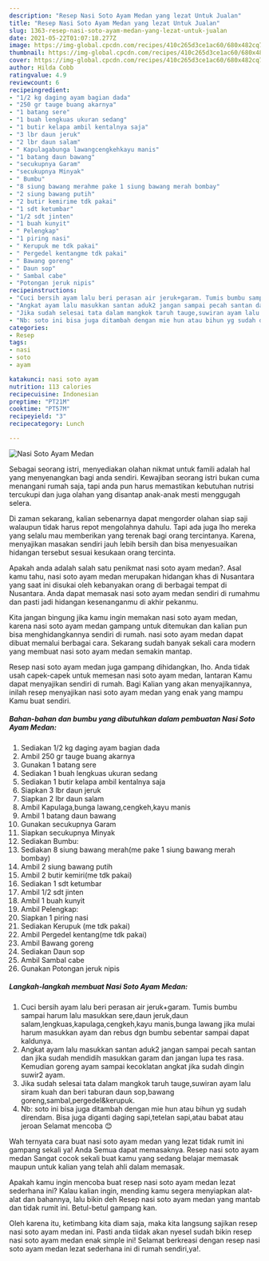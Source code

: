 ```yaml
---
description: "Resep Nasi Soto Ayam Medan yang lezat Untuk Jualan"
title: "Resep Nasi Soto Ayam Medan yang lezat Untuk Jualan"
slug: 1363-resep-nasi-soto-ayam-medan-yang-lezat-untuk-jualan
date: 2021-05-22T01:07:18.277Z
image: https://img-global.cpcdn.com/recipes/410c265d3ce1ac60/680x482cq70/nasi-soto-ayam-medan-foto-resep-utama.jpg
thumbnail: https://img-global.cpcdn.com/recipes/410c265d3ce1ac60/680x482cq70/nasi-soto-ayam-medan-foto-resep-utama.jpg
cover: https://img-global.cpcdn.com/recipes/410c265d3ce1ac60/680x482cq70/nasi-soto-ayam-medan-foto-resep-utama.jpg
author: Hilda Cobb
ratingvalue: 4.9
reviewcount: 6
recipeingredient:
- "1/2 kg daging ayam bagian dada"
- "250 gr tauge buang akarnya"
- "1 batang sere"
- "1 buah lengkuas ukuran sedang"
- "1 butir kelapa ambil kentalnya saja"
- "3 lbr daun jeruk"
- "2 lbr daun salam"
- " Kapulagabunga lawangcengkehkayu manis"
- "1 batang daun bawang"
- "secukupnya Garam"
- "secukupnya Minyak"
- " Bumbu"
- "8 siung bawang merahme pake 1 siung bawang merah bombay"
- "2 siung bawang putih"
- "2 butir kemirime tdk pakai"
- "1 sdt ketumbar"
- "1/2 sdt jinten"
- "1 buah kunyit"
- " Pelengkap"
- "1 piring nasi"
- " Kerupuk me tdk pakai"
- " Pergedel kentangme tdk pakai"
- " Bawang goreng"
- " Daun sop"
- " Sambal cabe"
- "Potongan jeruk nipis"
recipeinstructions:
- "Cuci bersih ayam lalu beri perasan air jeruk+garam. Tumis bumbu sampai harum lalu masukkan sere,daun jeruk,daun salam,lengkuas,kapulaga,cengkeh,kayu manis,bunga lawang jika mulai harum masukkan ayam dan rebus dgn bumbu sebentar sampai dapat kaldunya."
- "Angkat ayam lalu masukkan santan aduk2 jangan sampai pecah santan dan jika sudah mendidih masukkan garam dan jangan lupa tes rasa. Kemudian goreng ayam sampai kecoklatan angkat jika sudah dingin suwir2 ayam."
- "Jika sudah selesai tata dalam mangkok taruh tauge,suwiran ayam lalu siram kuah dan beri taburan daun sop,bawang goreng,sambal,pergedel&amp;kerupuk."
- "Nb: soto ini bisa juga ditambah dengan mie hun atau bihun yg sudah direndam. Bisa juga diganti daging sapi,tetelan sapi,atau babat atau jeroan Selamat mencoba 😊"
categories:
- Resep
tags:
- nasi
- soto
- ayam

katakunci: nasi soto ayam 
nutrition: 113 calories
recipecuisine: Indonesian
preptime: "PT21M"
cooktime: "PT57M"
recipeyield: "3"
recipecategory: Lunch

---
```



![Nasi Soto Ayam Medan](https://img-global.cpcdn.com/recipes/410c265d3ce1ac60/680x482cq70/nasi-soto-ayam-medan-foto-resep-utama.jpg)

Sebagai seorang istri, menyediakan olahan nikmat untuk famili adalah hal yang menyenangkan bagi anda sendiri. Kewajiban seorang istri bukan cuma menangani rumah saja, tapi anda pun harus memastikan kebutuhan nutrisi tercukupi dan juga olahan yang disantap anak-anak mesti menggugah selera.

Di zaman  sekarang, kalian sebenarnya dapat mengorder olahan siap saji walaupun tidak harus repot mengolahnya dahulu. Tapi ada juga lho mereka yang selalu mau memberikan yang terenak bagi orang tercintanya. Karena, menyajikan masakan sendiri jauh lebih bersih dan bisa menyesuaikan hidangan tersebut sesuai kesukaan orang tercinta. 



Apakah anda adalah salah satu penikmat nasi soto ayam medan?. Asal kamu tahu, nasi soto ayam medan merupakan hidangan khas di Nusantara yang saat ini disukai oleh kebanyakan orang di berbagai tempat di Nusantara. Anda dapat memasak nasi soto ayam medan sendiri di rumahmu dan pasti jadi hidangan kesenanganmu di akhir pekanmu.

Kita jangan bingung jika kamu ingin memakan nasi soto ayam medan, karena nasi soto ayam medan gampang untuk ditemukan dan kalian pun bisa menghidangkannya sendiri di rumah. nasi soto ayam medan dapat dibuat memalui berbagai cara. Sekarang sudah banyak sekali cara modern yang membuat nasi soto ayam medan semakin mantap.

Resep nasi soto ayam medan juga gampang dihidangkan, lho. Anda tidak usah capek-capek untuk memesan nasi soto ayam medan, lantaran Kamu dapat menyajikan sendiri di rumah. Bagi Kalian yang akan menyajikannya, inilah resep menyajikan nasi soto ayam medan yang enak yang mampu Kamu buat sendiri.

<!--inarticleads1-->

##### Bahan-bahan dan bumbu yang dibutuhkan dalam pembuatan Nasi Soto Ayam Medan:

1. Sediakan 1/2 kg daging ayam bagian dada
1. Ambil 250 gr tauge buang akarnya
1. Gunakan 1 batang sere
1. Sediakan 1 buah lengkuas ukuran sedang
1. Sediakan 1 butir kelapa ambil kentalnya saja
1. Siapkan 3 lbr daun jeruk
1. Siapkan 2 lbr daun salam
1. Ambil  Kapulaga,bunga lawang,cengkeh,kayu manis
1. Ambil 1 batang daun bawang
1. Gunakan secukupnya Garam
1. Siapkan secukupnya Minyak
1. Sediakan  Bumbu:
1. Sediakan 8 siung bawang merah(me pake 1 siung bawang merah bombay)
1. Ambil 2 siung bawang putih
1. Ambil 2 butir kemiri(me tdk pakai)
1. Sediakan 1 sdt ketumbar
1. Ambil 1/2 sdt jinten
1. Ambil 1 buah kunyit
1. Ambil  Pelengkap:
1. Siapkan 1 piring nasi
1. Sediakan  Kerupuk (me tdk pakai)
1. Ambil  Pergedel kentang(me tdk pakai)
1. Ambil  Bawang goreng
1. Sediakan  Daun sop
1. Ambil  Sambal cabe
1. Gunakan Potongan jeruk nipis




<!--inarticleads2-->

##### Langkah-langkah membuat Nasi Soto Ayam Medan:

1. Cuci bersih ayam lalu beri perasan air jeruk+garam. Tumis bumbu sampai harum lalu masukkan sere,daun jeruk,daun salam,lengkuas,kapulaga,cengkeh,kayu manis,bunga lawang jika mulai harum masukkan ayam dan rebus dgn bumbu sebentar sampai dapat kaldunya.
1. Angkat ayam lalu masukkan santan aduk2 jangan sampai pecah santan dan jika sudah mendidih masukkan garam dan jangan lupa tes rasa. Kemudian goreng ayam sampai kecoklatan angkat jika sudah dingin suwir2 ayam.
1. Jika sudah selesai tata dalam mangkok taruh tauge,suwiran ayam lalu siram kuah dan beri taburan daun sop,bawang goreng,sambal,pergedel&amp;kerupuk.
1. Nb: soto ini bisa juga ditambah dengan mie hun atau bihun yg sudah direndam. Bisa juga diganti daging sapi,tetelan sapi,atau babat atau jeroan Selamat mencoba 😊




Wah ternyata cara buat nasi soto ayam medan yang lezat tidak rumit ini gampang sekali ya! Anda Semua dapat memasaknya. Resep nasi soto ayam medan Sangat cocok sekali buat kamu yang sedang belajar memasak maupun untuk kalian yang telah ahli dalam memasak.

Apakah kamu ingin mencoba buat resep nasi soto ayam medan lezat sederhana ini? Kalau kalian ingin, mending kamu segera menyiapkan alat-alat dan bahannya, lalu bikin deh Resep nasi soto ayam medan yang mantab dan tidak rumit ini. Betul-betul gampang kan. 

Oleh karena itu, ketimbang kita diam saja, maka kita langsung sajikan resep nasi soto ayam medan ini. Pasti anda tiidak akan nyesel sudah bikin resep nasi soto ayam medan enak simple ini! Selamat berkreasi dengan resep nasi soto ayam medan lezat sederhana ini di rumah sendiri,ya!.

